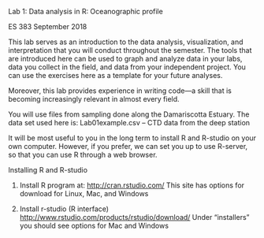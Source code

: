 Lab 1: Data analysis in R: Oceanographic profile

ES 383 September 2018

This lab serves as an introduction to the data analysis, visualization, and interpretation that you will conduct throughout the semester. The tools that are introduced here can be used to graph and analyze data in your labs, data you collect in the field, and data from your independent project. You can use the exercises here as a template for your future analyses.

Moreover, this lab provides experience in writing code—a skill that is becoming increasingly relevant in almost every field.

You will use files from sampling done along the Damariscotta Estuary. The data set used here is:	Lab01example.csv – CTD data from the deep station

It will be most useful to you in the long term to install R and R-studio on your own computer. However, if you prefer, we can set you up to use R-server, so that you can use R through a web browser.

Installing R and R-studio

1.  Install R program at: http://cran.rstudio.com/
This site has options for download for Linux, Mac, and Windows
 
2.  Install r-studio  (R interface)
http://www.rstudio.com/products/rstudio/download/
Under “installers” you should see options for Mac and Windows
